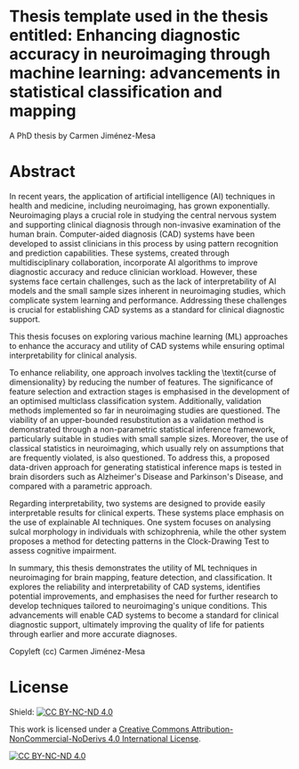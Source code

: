# Thesis template used in the thesis entitled: Enhancing diagnostic accuracy in neuroimaging through machine learning: advancements in statistical classification and mapping
A PhD thesis by Carmen Jiménez-Mesa

# Abstract
In recent years, the application of artificial intelligence (AI) techniques in health and medicine, including neuroimaging, has grown exponentially. Neuroimaging plays a crucial role in studying the central nervous system and supporting clinical diagnosis through non-invasive examination of the human brain. Computer-aided diagnosis (CAD) systems have been developed to assist clinicians in this process by using pattern recognition and prediction capabilities. These systems, created through multidisciplinary collaboration, incorporate AI algorithms to improve diagnostic accuracy and reduce clinician workload. However, these systems face certain challenges, such as the lack of interpretability of AI models and the small sample sizes inherent in neuroimaging studies, which complicate system learning and performance.  Addressing these challenges is crucial for establishing CAD systems as a standard for clinical diagnostic support. 

This thesis focuses on exploring various machine learning (ML) approaches to enhance the accuracy and utility of CAD systems while ensuring optimal interpretability for clinical analysis. 

To enhance reliability, one approach involves tackling the \textit{curse of dimensionality} by reducing the number of features. The significance of feature selection and extraction stages is emphasised in the development of an optimised multiclass classification system. Additionally, validation methods implemented so far in neuroimaging studies are questioned. The viability of an upper-bounded resubstitution as a validation method is demonstrated through a non-parametric statistical inference framework, particularly suitable in studies with small sample sizes.  Moreover, the use of classical statistics in neuroimaging, which usually rely on assumptions that are frequently violated, is also questioned. To address this, a proposed data-driven approach for generating statistical inference maps is tested in brain disorders such as Alzheimer's Disease and Parkinson's Disease, and compared with a parametric approach. 

Regarding interpretability, two systems are designed to provide easily interpretable results for clinical experts. These systems place emphasis on the use of explainable AI techniques. One system focuses on analysing sulcal morphology in individuals with schizophrenia, while the other system proposes a method for detecting patterns in the Clock-Drawing Test to assess cognitive impairment.

In summary, this thesis demonstrates the utility of ML techniques in neuroimaging for brain mapping, feature detection, and classification. It explores the reliability and interpretability of CAD systems, identifies potential improvements, and emphasises the need for further research to develop techniques tailored to neuroimaging's unique conditions. This advancements will enable CAD systems to become a standard for clinical diagnostic support, ultimately improving the quality of life for patients through earlier and more accurate diagnoses.

Copyleft (cc) Carmen Jiménez-Mesa 

# License
Shield: [![CC BY-NC-ND 4.0][cc-by-nc-nd-shield]][cc-by-nc-nd]

This work is licensed under a
[Creative Commons Attribution-NonCommercial-NoDerivs 4.0 International License][cc-by-nc-nd].

[![CC BY-NC-ND 4.0][cc-by-nc-nd-image]][cc-by-nc-nd]

[cc-by-nc-nd]: http://creativecommons.org/licenses/by-nc-nd/4.0/
[cc-by-nc-nd-image]: https://licensebuttons.net/l/by-nc-nd/4.0/88x31.png
[cc-by-nc-nd-shield]: https://img.shields.io/badge/License-CC%20BY--NC--ND%204.0-lightgrey.svg
